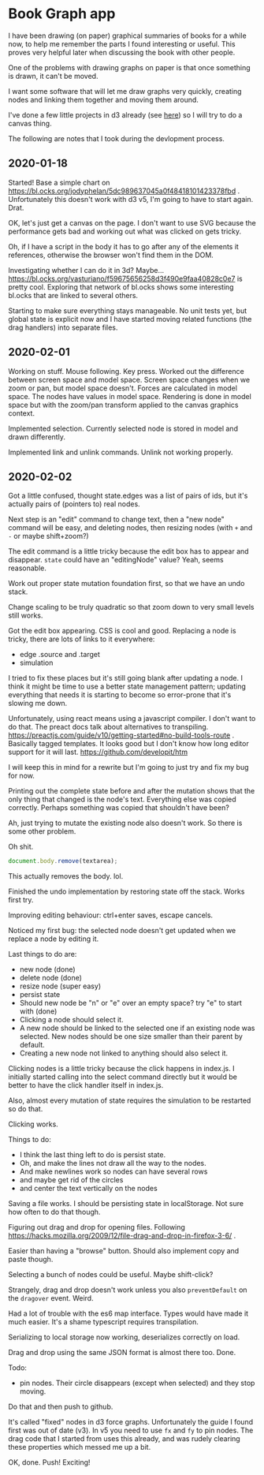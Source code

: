 # Book Graph app

I have been drawing (on paper) graphical summaries of books for a while now, to help me remember the parts I found interesting or useful. This proves very helpful later when discussing the book with other people.

One of the problems with drawing graphs on paper is that once something is drawn, it can't be moved.

I want some software that will let me draw graphs very quickly, creating nodes and linking them together and moving them around.

I've done a few little projects in d3 already (see [here](jnnnnn.github.io)) so I will try to do a canvas thing.

The following are notes that I took during the devlopment process.

## 2020-01-18

Started! Base a simple chart on https://bl.ocks.org/jodyphelan/5dc989637045a0f48418101423378fbd . Unfortunately this doesn't work with d3 v5, I'm going to have to start again. Drat.

OK, let's just get a canvas on the page. I don't want to use SVG because the performance gets bad and working out what was clicked on gets tricky.

Oh, if I have a script in the body it has to go after any of the elements it references, otherwise the browser won't find them in the DOM.

Investigating whether I can do it in 3d? Maybe... https://bl.ocks.org/vasturiano/f59675656258d3f490e9faa40828c0e7 is pretty cool. Exploring that network of bl.ocks shows some interesting bl.ocks that are linked to several others.

Starting to make sure everything stays manageable. No unit tests yet, but global state is explicit now and I have started moving related functions (the drag handlers) into separate files.

## 2020-02-01

Working on stuff. Mouse following. Key press. Worked out the difference between screen space and model space. Screen space changes when we zoom or pan, but model space doesn't. Forces are calculated in model space. The nodes have values in model space. Rendering is done in model space but with the zoom/pan transform applied to the canvas graphics context.

Implemented selection. Currently selected node is stored in model and drawn differently.

Implemented link and unlink commands. Unlink not working properly.

## 2020-02-02

Got a little confused, thought state.edges was a list of pairs of ids, but it's actually pairs of (pointers to) real nodes.

Next step is an "edit" command to change text, then a "new node" command will be easy, and deleting nodes, then resizing nodes (with `+` and `-` or maybe shift+zoom?)

The edit command is a little tricky because the edit box has to appear and disappear. `state` could have an "editingNode" value? Yeah, seems reasonable.

Work out proper state mutation foundation first, so that we have an undo stack.

Change scaling to be truly quadratic so that zoom down to very small levels still works.

Got the edit box appearing. CSS is cool and good. Replacing a node is tricky, there are lots of links to it everywhere:

- edge .source and .target
- simulation

I tried to fix these places but it's still going blank after updating a node. I think it might be time to use a better state management pattern; updating everything that needs it is starting to become so error-prone that it's slowing me down.

Unfortunately, using react means using a javascript compiler. I don't want to do that. The preact docs talk about alternatives to transpiling. https://preactjs.com/guide/v10/getting-started#no-build-tools-route . Basically tagged templates. It looks good but I don't know how long editor support for it will last. https://github.com/developit/htm

I will keep this in mind for a rewrite but I'm going to just try and fix my bug for now.

Printing out the complete state before and after the mutation shows that the only thing that changed is the node's text. Everything else was copied correctly. Perhaps something was copied that shouldn't have been?

Ah, just trying to mutate the existing node also doesn't work. So there is some other problem.

Oh shit.

```js
document.body.remove(textarea);
```

This actually removes the body. lol.

Finished the undo implementation by restoring state off the stack. Works first try.

Improving editing behaviour: ctrl+enter saves, escape cancels.

Noticed my first bug: the selected node doesn't get updated when we replace a node by editing it.

Last things to do are:

- new node (done)
- delete node (done)
- resize node (super easy)
- persist state
- Should new node be "n" or "e" over an empty space? try "e" to start with (done)
- Clicking a node should select it.
- A new node should be linked to the selected one if an existing node was selected. New nodes should be one size smaller than their parent by default.
- Creating a new node not linked to anything should also select it.

Clicking nodes is a little tricky because the click happens in index.js. I initially started calling into the select command directly but it would be better to have the click handler itself in index.js.

Also, almost every mutation of state requires the simulation to be restarted so do that.

Clicking works.

Things to do:

- I think the last thing left to do is persist state.
- Oh, and make the lines not draw all the way to the nodes.
- And make newlines work so nodes can have several rows
- and maybe get rid of the circles
- and center the text vertically on the nodes

Saving a file works. I should be persisting state in localStorage. Not sure how often to do that though.

Figuring out drag and drop for opening files. Following https://hacks.mozilla.org/2009/12/file-drag-and-drop-in-firefox-3-6/ .

Easier than having a "browse" button. Should also implement copy and paste though.

Selecting a bunch of nodes could be useful. Maybe shift-click?

Strangely, drag and drop doesn't work unless you also `preventDefault` on the `dragover` event. Weird.

Had a lot of trouble with the es6 map interface. Types would have made it much easier. It's a shame typescript requires transpilation.

Serializing to local storage now working, deserializes correctly on load.

Drag and drop using the same JSON format is almost there too. Done.

Todo:

- pin nodes. Their circle disappears (except when selected) and they stop moving.

Do that and then push to github.

It's called "fixed" nodes in d3 force graphs. Unfortunately the guide I found first was out of date (v3). In v5 you need to use `fx` and `fy` to pin nodes. The drag code that I started from uses this already, and was rudely clearing these properties which messed me up a bit.

OK, done. Push! Exciting!
